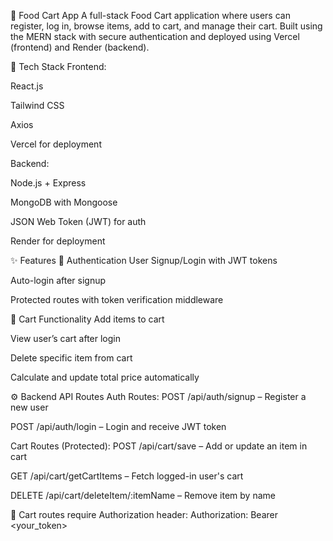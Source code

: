 🍔 Food Cart App
A full-stack Food Cart application where users can register, log in, browse items, add to cart, and manage their cart. Built using the MERN stack with secure authentication and deployed using Vercel (frontend) and Render (backend).

🧰 Tech Stack
Frontend:

React.js

Tailwind CSS

Axios

Vercel for deployment

Backend:

Node.js + Express

MongoDB with Mongoose

JSON Web Token (JWT) for auth

Render for deployment

✨ Features
🔐 Authentication
User Signup/Login with JWT tokens

Auto-login after signup

Protected routes with token verification middleware

🛒 Cart Functionality
Add items to cart

View user’s cart after login

Delete specific item from cart

Calculate and update total price automatically

⚙️ Backend API Routes
Auth Routes:
POST /api/auth/signup – Register a new user

POST /api/auth/login – Login and receive JWT token

Cart Routes (Protected):
POST /api/cart/save – Add or update an item in cart

GET /api/cart/getCartItems – Fetch logged-in user's cart

DELETE /api/cart/deleteItem/:itemName – Remove item by name

🔐 Cart routes require Authorization header:
Authorization: Bearer <your_token>
